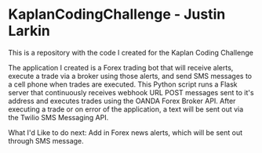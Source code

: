 # KaplanCodingChallenge - Justin Larkin
This is a repository with the code I created for the Kaplan Coding Challenge


The application I created is a Forex trading bot that will receive alerts, execute a trade via a broker using those alerts, and send SMS messages to a cell phone when trades are executed. This Python script runs a Flask server that continuously receives webhook URL POST messages sent to it's address and executes trades using the OANDA Forex Broker API. After executing a trade or on error of the application, a text will be sent out via the Twilio SMS Messaging API. 

What I'd Like to do next: Add in Forex news alerts, which will be sent out through SMS message.
